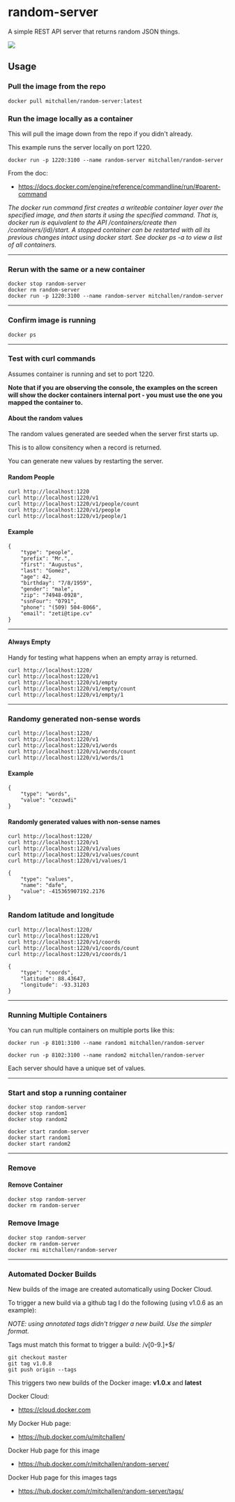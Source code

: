 # random-server

A simple REST API server that returns random JSON things.

<a href="https://hub.docker.com/r/mitchallen/random-server/">
<img src="https://img.shields.io/badge/mitchallen-random--server-green.svg?logo=docker&style=for-the-badge" />
</a>

## Usage

### Pull the image from the repo

    docker pull mitchallen/random-server:latest

### Run the image locally as a container

This will pull the image down from the repo if you didn't already.

This example runs the server locally on port 1220.

    docker run -p 1220:3100 --name random-server mitchallen/random-server

From the doc:

* https://docs.docker.com/engine/reference/commandline/run/#parent-command

*The docker run command first creates a writeable container layer over the specified image, and then starts it using the specified command. That is, docker run is equivalent to the API /containers/create then /containers/(id)/start. A stopped container can be restarted with all its previous changes intact using docker start. See docker ps -a to view a list of all containers.*

* * *

### Rerun with the same or a new container

```
docker stop random-server
docker rm random-server
docker run -p 1220:3100 --name random-server mitchallen/random-server
```

* * *

### Confirm image is running

    docker ps
    
* * *

### Test with curl commands

Assumes container is running and set to port 1220.

__Note that if you are observing the console, the examples on the screen will show the docker containers internal port - you must use the one you mapped the container to.__

#### About the random values

The random values generated are seeded when the server first starts up.

This is to allow consitency when a record is returned.

You can generate new values by restarting the server.

#### Random People

```
curl http://localhost:1220
curl http://localhost:1220/v1 
curl http://localhost:1220/v1/people/count
curl http://localhost:1220/v1/people
curl http://localhost:1220/v1/people/1
```

#### Example

```
{
	"type": "people",
	"prefix": "Mr.",
	"first": "Augustus",
	"last": "Gomez",
	"age": 42,
	"birthday": "7/8/1959",
	"gender": "male",
	"zip": "74948-0928",
	"ssnFour": "0791",
	"phone": "(509) 504-8066",
	"email": "zeti@tipe.cv"
}
```
* * * 

#### Always Empty

Handy for testing what happens when an empty array is returned.

```
curl http://localhost:1220/
curl http://localhost:1220/v1
curl http://localhost:1220/v1/empty
curl http://localhost:1220/v1/empty/count
curl http://localhost:1220/v1/empty/1
```

* * *

### Randomy generated non-sense words

```
curl http://localhost:1220/
curl http://localhost:1220/v1
curl http://localhost:1220/v1/words
curl http://localhost:1220/v1/words/count
curl http://localhost:1220/v1/words/1
```

#### Example

```
{
	"type": "words",
	"value": "cezuwdi"
}
```

#### Randomly generated values with non-sense names

```
curl http://localhost:1220/
curl http://localhost:1220/v1
curl http://localhost:1220/v1/values
curl http://localhost:1220/v1/values/count
curl http://localhost:1220/v1/values/1
```

```
{
	"type": "values",
	"name": "dafe",
	"value": -415365907192.2176
}
```

### Random latitude and longitude

```
curl http://localhost:1220/
curl http://localhost:1220/v1
curl http://localhost:1220/v1/coords
curl http://localhost:1220/v1/coords/count
curl http://localhost:1220/v1/coords/1
```

```
{
	"type": "coords",
	"latitude": 88.43647,
	"longitude": -93.31203
}
```

* * *

### Running Multiple Containers

You can run multiple containers on multiple ports like this:

```
docker run -p 8101:3100 --name random1 mitchallen/random-server

docker run -p 8102:3100 --name random2 mitchallen/random-server
``` 

Each server should have a unique set of values.

* * *

### Start and stop a running container

    docker stop random-server
    docker stop random1
    docker stop random2

    docker start random-server
    docker start random1
    docker start random2
    
* * *

### Remove

#### Remove Container

    docker stop random-server
    docker rm random-server

### Remove Image

    docker stop random-server
    docker rm random-server
    docker rmi mitchallen/random-server

* * *

### Automated Docker Builds

New builds of the image are created automatically using Docker Cloud.

To trigger a new build via a github tag I do the following (using v1.0.6 as an example):

*NOTE: using annotated tags didn't trigger a new build. Use the simpler format.*

Tags must match this format to trigger a build: /v[0-9.]+$/ 

    git checkout master
    git tag v1.0.8
    git push origin --tags

This triggers two new builds of the Docker image: __v1.0.x__ and __latest__

Docker Cloud:

* https://cloud.docker.com

My Docker Hub page:

* https://hub.docker.com/u/mitchallen/

Docker Hub page for this image

* https://hub.docker.com/r/mitchallen/random-server/

Docker Hub page for this images tags

* https://hub.docker.com/r/mitchallen/random-server/tags/

